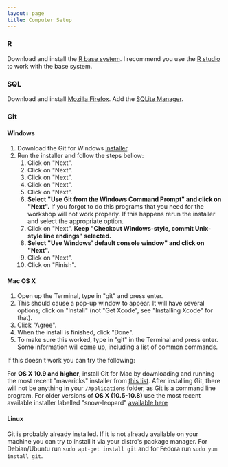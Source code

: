 ```yaml
---
layout: page
title: Computer Setup
---
```


### R

Download and install the [R base system](http://cran.rstudio.com/). I recommend you use the [R studio](http://www.rstudio.com/products/rstudio/download/) to work with the base system.


### SQL

Download and install [Mozilla Firefox](https://www.mozilla.org/en-US/firefox/new/). Add the [SQLite Manager](https://addons.mozilla.org/en-US/firefox/addon/sqlite-manager/).


### Git

#### Windows

1.  Download the Git for Windows
    [installer](https://git-for-windows.github.io/).
2.  Run the installer and follow the steps bellow:
    1.  Click on "Next".
    2.  Click on "Next".
    3.  Click on "Next".
    4.  Click on "Next".
    5.  Click on "Next".
    6.  **Select "Use Git from the Windows Command Prompt" and click on
        "Next".** If you forgot to do this programs that you need for
        the workshop will not work properly. If this happens rerun the
        installer and select the appropriate option.
    7.  Click on "Next". **Keep "Checkout Windows-style, commit
        Unix-style line endings" selected.**
    8.  **Select "Use Windows' default console window" and click on
        "Next".**
    9.  Click on "Next".
    10. Click on "Finish".


#### Mac OS X

1. Open up the Terminal, type in "git" and press enter.
2. This should cause a pop-up window to appear. It will have several options;
   click on "Install" (not "Get Xcode", see "Installing Xcode" for that).
3. Click "Agree".
4. When the install is finished, click "Done".
5. To make sure this worked, type in "git" in the Terminal and press enter. Some
   information will come up, including a list of common commands.

If this doesn't work you can try the following:

For **OS X 10.9 and higher**, install Git for Mac by downloading and running the
most recent "mavericks" installer from
[this list](http://sourceforge.net/projects/git-osx-installer/files/).  After
installing Git, there will not be anything in your `/Applications` folder, as
Git is a command line program. For older versions of **OS X (10.5-10.8)**
use the most recent available installer labelled "snow-leopard" [available
here](http://sourceforge.net/projects/git-osx-installer/files/.)

#### Linux

Git is probably already installed. If it is not already available on your
machine you can try to install it via your distro's package manager. For
Debian/Ubuntu run `sudo apt-get install git` and for Fedora run `sudo yum
install git`.
